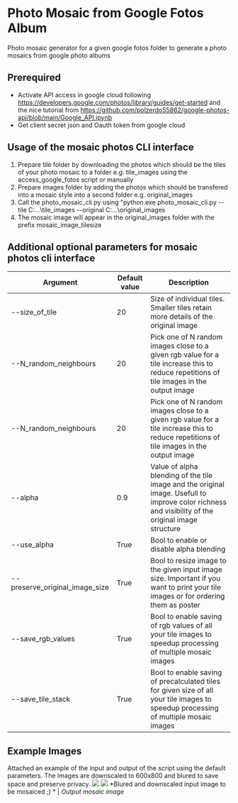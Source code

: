 # Photo Mosaic from Google Fotos Album
Photo mosaic generator for a given google fotos folder to generate a photo mosaics from google photo albums 

## Prerequired
- Activate API access in google cloud following https://developers.google.com/photos/library/guides/get-started and the nice tutorial from https://github.com/polzerdo55862/google-photos-api/blob/main/Google_API.ipynb 
- Get client secret json and Oauth token from google cloud  


## Usage of the mosaic photos CLI interface

1. Prepare tile folder by downloading the photos which should be the tiles of your photo mosaic to a folder e.g. tile_images using the access_google_fotos script or manually
2. Prepare images folder by adding the photos which should be transfered into a mosaic style into a second folder e.g. original_images
3. Call the photo_mosaic_cli.py using "python.exe  photo_mosaic_cli.py --tile C:\...\tile_images  --original C:\...\original_images
4. The mosaic image will appear in the original_images folder with the prefix mosaic_image_tilesize

## Additional optional parameters for mosaic photos cli interface
| Argument          | Default value | Description |
|---------------|-------|------------|
| --size_of_tile  | 20  | Size of individual tiles. Smaller tiles retain more details of the original image         |
| --N_random_neighbours       | 20  | Pick one of N random images close to a given rgb value for a tile increase this to reduce repetitions of tile images in the output image       |
| --N_random_neighbours       | 20  | Pick one of N random images close to a given rgb value for a tile increase this to reduce repetitions of tile images in the output image       |
| --alpha       | 0.9  | Value of alpha blending of the tile image and the original image. Usefull to improve color richness and visibility of the original image structure          |
| --use_alpha       | True  | Bool to enable or disable alpha blending      |
| --preserve_original_image_size       | True  | Bool to resize image to the given input image size. Important if you want to print your tile images or for ordering them as poster  |
| --save_rgb_values       | True  | Bool to enable saving of rgb values of all your tile images to speedup processing of multiple mosaic images  |
| --save_tile_stack       | True  | Bool to enable saving of precalculated tiles for given size of all your tile images to speedup processing of multiple mosaic images  |

## Example Images
Attached an example of the input and output of the script using the default parameters. The images are downscaled to 600x800 and blured to save space and preserve privacy.
![](https://github.com/JohannesMeyersGit/Photo_Mosaic_Google_Fotos/blob/main/orgImage/blurredImage_test.png) ![](https://github.com/JohannesMeyersGit/Photo_Mosaic_Google_Fotos/blob/main/orgImage/blurredImage_mosaic_image_20.png)
*Blured and downscaled input image to be mosaiced ;)  * | *Output mosaic image*
